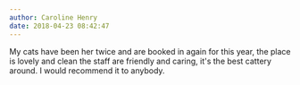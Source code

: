 ```yaml
---
author: Caroline Henry
date: 2018-04-23 08:42:47
---
```

My cats have been her twice and are booked in again for this year, the place is lovely and clean the staff are friendly and caring, it's the best cattery around. I would recommend it to anybody.

